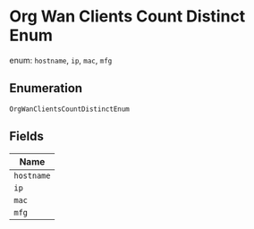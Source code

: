 
# Org Wan Clients Count Distinct Enum

enum: `hostname`, `ip`, `mac`, `mfg`

## Enumeration

`OrgWanClientsCountDistinctEnum`

## Fields

| Name |
|  --- |
| `hostname` |
| `ip` |
| `mac` |
| `mfg` |

